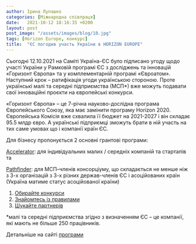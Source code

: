 ```yaml
---
author: Ірина Лупашко
categories: [Міжнародна співпраця]
date:   2021-10-12 18:16:35 +0200
layout: post
post_image: "/assets/images/blog/10.jpg"
tags: [Horizon Europe, конкурс]
title:  "ЄС погодив участь України в HORIZON EUROPE"
---
```

Сьогодні 12.10.2021 на Саміті Україна-ЄС було підписано угоду щодо участі України у Рамковій програмі ЄС з досліджень та інновацій «Горизонт Європа» та у комплементарній програмі «Євроатом». Наступний крок – ратифікація угоди українською стороною. Проте українські малі та середні підприємства (МСП*) вже можуть подавати свої інноваційні проєкти на європейські конкурси.

«Горизонт Європа»  – це 7-річна науково-дослідна програма Європейського Союзу, яка має замінити програму Horizon 2020. Європейська Комісія вже схвалила її бюджет на 2021-2027 і він складає 95.5 млдр євро. А українські підприємці зможуть брати в ній участь на тих саме умовах що і компанії країн ЄС.

Для бізнесу пропонується 2 основні грантові програми:

[Accelerator](https://eic.ec.europa.eu/eic-funding-opportunities/eic-accelerator_en): для індивідуальних малих / середніх компаній та стартапів та

[Pathfinder](https://eic.ec.europa.eu/eic-funding-opportunities/eic-pathfinder_en): для МСП–членів консорціуму, що складається не менше ніж з 3-х організацій з 3-х різних держав-членів ЄС і асоційованих країн (Україна матиме статус асоційованої країни)

1. [Обирайте конкурси](https://bit.ly/3eGeFhB)
2. [Знайомтесь із правилами](https://bit.ly/3gJFH7i)
3. [Шукайте партнерів](https://sme.easme-web.eu/)

*малі та середні підприємства згідно з визначенням ЄС – це компанії, які мають не більше 250 працівників.

Детальніше на сайті [програми](https://ec.europa.eu/info/horizon-europe_en)
